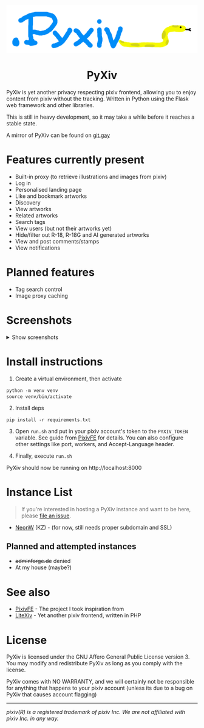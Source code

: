 <div align="center">
    
![PyXiv logo](/pyxiv/static/pyxiv_wide.png)

# PyXiv

</div>

PyXiv is yet another privacy respecting pixiv frontend, allowing you to enjoy content from pixiv without the tracking. Written in Python using the Flask web framework and other libraries.

This is still in heavy development, so it may take a while before it reaches a stable state.

A mirror of PyXiv can be found on [git.gay](https://git.gay/kita/PyXiv)

# Features currently present
* Built-in proxy (to retrieve illustrations and images from pixiv)
* Log in
* Personalised landing page
* Like and bookmark artworks
* Discovery
* View artworks
* Related artworks
* Search tags
* View users (but not their artworks yet)
* Hide/filter out R-18, R-18G and AI generated artworks
* View and post comments/stamps
* View notifications

# Planned features
* Tag search control
* Image proxy caching

# Screenshots

<details>
<summary>Show screenshots</summary>

![Screenshot of PyXiv's landing page, logged in as coolesdingdev](/screenshots/screenshot.png)

![Screenshot of PyXiv's landing page, showing rankings](/screenshots/home_rankings.png)

![Screenshot of an illustration of Anna Yanami, with various information as well as related artworks](/screenshots/artwork.png)

![Screenshot of the discovery page](/screenshots/discover.png)

![Screenshot of a tag search for "八奈見杏菜 (Anna Yanami)"](/screenshots/tag_search.png)

</details>

# Install instructions
1. Create a virtual environment, then activate
```
python -m venv venv
source venv/bin/activate
```

2. Install deps
```
pip install -r requirements.txt
```

3. Open `run.sh` and put in your pixiv account's token to the `PYXIV_TOKEN` variable. See guide from [PixivFE](https://pixivfe-docs.pages.dev/obtaining-pixivfe-token/) for details. You can also configure other settings like port, workers, and Accept-Language header.

4. Finally, execute `run.sh`

PyXiv should now be running on http://localhost:8000

# Instance List
> If you're interested in hosting a PyXiv instance and want to be here, please [file an issue](https://codeberg.org/kita/pyxiv/issues/new).

* [NeonW](http://neonw.su:10351) (KZ) - (for now, still needs proper subdomain and SSL)

## Planned and attempted instances
* ~~adminforge.de~~ denied
* At my house (maybe?)

# See also
* [PixivFE](https://codeberg.org/VnPower/PixivFE) - The project I took inspiration from
* [LiteXiv](https://codeberg.org/Peaksol/LiteXiv) - Yet another pixiv frontend, written in PHP

# License

PyXiv is licensed under the GNU Affero General Public License version 3. You may modify and redistribute PyXiv as long as you comply with the license.

PyXiv comes with NO WARRANTY, and we will certainly not be responsible for anything that happens to your pixiv account (unless its due to a bug on PyXiv that causes account flagging)

<hr>

*pixiv(R) is a registered trademark of pixiv Inc. We are not affiliated with pixiv Inc. in any way.*
